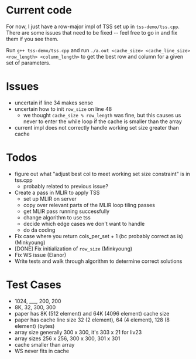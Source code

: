 # Current code

For now, I just have a row-major impl of TSS set up in `tss-demo/tss.cpp`. There are some issues that need to be fixed -- feel free to go in and fix them if you see them.

Run `g++ tss-demo/tss.cpp` and run `./a.out <cache_size> <cache_line_size> <row_length> <column_length>` to get the best row and column for a given set of parameters.

# Issues

- uncertain if line 34 makes sense
- uncertain how to init `row_size` on line 48
    - we thought `cache_size % row_length` was fine, but this causes us never to enter the while loop if the cache is smaller than the array
- current impl does not correctly handle working set size greater than cache

# Todos
- figure out what "adjust best col to meet working set size constraint" is in tss.cpp
    - probably related to previous issue?
- Create a pass in MLIR to apply TSS 
    - set up MLIR on server
    - copy over relevant parts of the MLIR loop tiling passes
    - get MLIR pass running successfully
    - change algorithm to use tss
    - decide which edge cases we don't want to handle  
    - do da coding
- Fix case where you return cols_per_set + 1 (bc probably correct as is) (Minkyoung)
- [DONE] Fix initialization of `row_size` (Minkyoung)
- Fix WS issue (Elanor)
- Write tests and walk through algorithm to determine correct solutions

# Test Cases
- 1024, ___, 200, 200
- 8K, 32, 300, 300
- paper has 8K (512 element) and 64K (4096 element) cache size
- paper has cache line size 32 (2 element), 64 (4 element), 128 (8 element) (bytes)
- array size generally 300 x 300, it's 303 x 21 for liv23
- array sizes 256 x 256, 300 x 300, 301 x 301
- cache smaller than array
- WS never fits in cache
